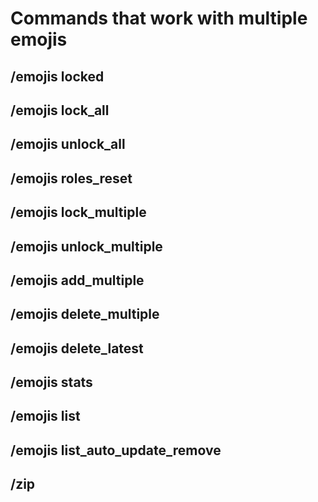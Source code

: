 # Commands that work with multiple emojis

## /emojis locked

## /emojis lock\_all

## /emojis unlock\_all

## /emojis roles\_reset

## /emojis lock\_multiple

## /emojis unlock\_multiple

## /emojis add\_multiple

## /emojis delete\_multiple

## /emojis delete\_latest

## /emojis stats

## /emojis list

## /emojis list\_auto\_update\_remove

## /zip

